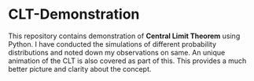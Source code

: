 # CLT-Demonstration

This repository contains demonstration of **Central Limit Theorem** using Python. I have conducted the simulations of different probability distributions and noted down my observations on same. An unique animation of the CLT is also covered as part of this. This provides a much better picture and clarity about the concept.
